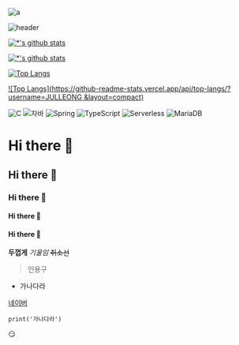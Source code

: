 ![a](https://user-images.githubusercontent.com/117628817/200505918-10797321-4c17-4103-8298-c22412ce5c93.png)

![header](https://capsule-render.vercel.app/api?type=rounded&color=auto&height=300&section=header&text=데이터%20분석가&fontSize=90)
  
[![*'s github stats](https://github-readme-stats.vercel.app/api?username=JULLEONG)](https://github.com/JULLEONG)
  
[![*'s github stats](https://github-readme-stats.vercel.app/api?username=JULLEONG&show_icons=true&theme=radical)](https://github.com/JULLEONG)
    
[![Top Langs](https://github-readme-stats.vercel.app/api/top-langs/?username=JULLEONG)](https://github.com/JULLEONG/github-readme-stats)

[![Top Langs](https://github-readme-stats.vercel.app/api/top-langs/?username=JULLEONG &layout=compact)](https://github.com/JULLEONG/github-readme-stats)

![C](https://img.shields.io/badge/-C-123456?style=flat-square&logo=C&logoColor=black)
![자바](https://img.shields.io/badge/-자바-007396?style=flat&logo=Java&logoColor=ffffff)
![Spring](https://img.shields.io/badge/-Spring-6DB33F?style=for-the-badge&logo=Spring&logoColor=white)
![TypeScript](https://img.shields.io/badge/-TypeScript-3178C6?style=flat-square&logo=TypeScript&logoColor=white)
![Serverless](https://img.shields.io/badge/-Serverless-FD5750?style=flat-square&logo=Serverless&logoColor=magenta)
![MariaDB](https://img.shields.io/badge/-MariaDB-1F305F?style=flat-square&logo=mariadb&logoColor=white)

# Hi there 👋
## Hi there 👋
### Hi there 👋
#### Hi there 👋
#### Hi there 👋

**두껍게**
*기울임*
~~취소선~~

> 인용구
* 가나다라

[네이버](naver.com)

```
print('가나다라')
```
:smirk:
